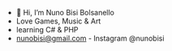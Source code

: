 - 👋 Hi, I’m Nuno Bisi Bolsanello
- Love Games, Music & Art
- learning C# & PHP
- nunobisi@gmail.com - Instagram @nunobisi

<!---
OnunIsib/OnunIsib is a ✨ special ✨ repository because its `README.md` (this file) appears on your GitHub profile.
You can click the Preview link to take a look at your changes.
--->
